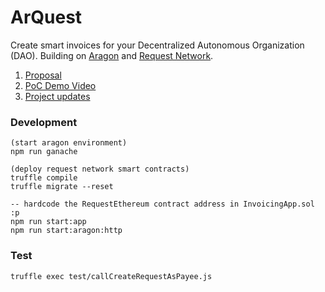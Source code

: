 # ArQuest
Create smart invoices for your Decentralized Autonomous Organization (DAO). Building on [Aragon](https://aragon.org/) and [Request Network](https://request.network/#/).


1. [Proposal](https://github.com/Blockternship/projects/issues/11)
2. [PoC Demo Video](https://www.youtube.com/watch?v=E0p5Bjhkb30&feature=youtu.be)
3. [Project updates](https://docs.google.com/document/d/1QoL9Q5Fu-3Qqg6huvk5ySPkHUZLmnqKoZxwPe49pLis/edit?usp=sharing)

### Development
```shell
(start aragon environment)
npm run ganache

(deploy request network smart contracts)
truffle compile
truffle migrate --reset

-- hardcode the RequestEthereum contract address in InvoicingApp.sol :p
npm run start:app
npm run start:aragon:http
```

### Test
```shell
truffle exec test/callCreateRequestAsPayee.js
```
